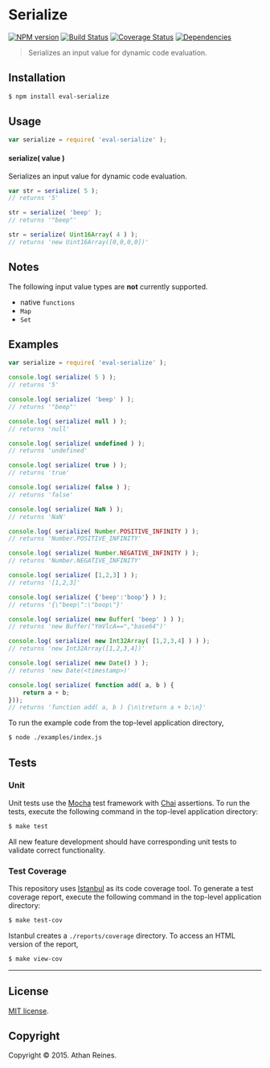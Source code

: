 Serialize
===
[![NPM version][npm-image]][npm-url] [![Build Status][travis-image]][travis-url] [![Coverage Status][codecov-image]][codecov-url] [![Dependencies][dependencies-image]][dependencies-url]

> Serializes an input value for dynamic code evaluation.


## Installation

``` bash
$ npm install eval-serialize
```

## Usage

``` javascript
var serialize = require( 'eval-serialize' );
```

#### serialize( value )

Serializes an input value for dynamic code evaluation.

``` javascript
var str = serialize( 5 );
// returns '5'

str = serialize( 'beep' );
// returns '"beep"'

str = serialize( Uint16Array( 4 ) );
// returns 'new Uint16Array([0,0,0,0])'
```


## Notes

The following input value types are __not__ currently supported.

*	native `functions`
*	`Map`
*	`Set`


## Examples

``` javascript
var serialize = require( 'eval-serialize' );

console.log( serialize( 5 ) );
// returns '5'

console.log( serialize( 'beep' ) );
// returns '"beep"'

console.log( serialize( null ) );
// returns 'null'

console.log( serialize( undefined ) );
// returns 'undefined'

console.log( serialize( true ) );
// returns 'true'

console.log( serialize( false ) );
// returns 'false'

console.log( serialize( NaN ) );
// returns 'NaN'

console.log( serialize( Number.POSITIVE_INFINITY ) );
// returns 'Number.POSITIVE_INFINITY'

console.log( serialize( Number.NEGATIVE_INFINITY ) );
// returns 'Number.NEGATIVE_INFINITY'

console.log( serialize( [1,2,3] ) );
// returns '[1,2,3]'

console.log( serialize( {'beep':'boop'} ) );
// returns '{\"beep\":\"boop\"}'

console.log( serialize( new Buffer( 'beep' ) ) );
// returns 'new Buffer("YmVlcA==","base64")'

console.log( serialize( new Int32Array( [1,2,3,4] ) ) );
// returns 'new Int32Array([1,2,3,4])'

console.log( serialize( new Date() ) );
// returns 'new Date(<timestamp>)'

console.log( serialize( function add( a, b ) {
	return a + b;
}));
// returns 'function add( a, b ) {\n\treturn a + b;\n}'
```

To run the example code from the top-level application directory,

``` bash
$ node ./examples/index.js
```


## Tests

### Unit

Unit tests use the [Mocha](http://mochajs.org/) test framework with [Chai](http://chaijs.com) assertions. To run the tests, execute the following command in the top-level application directory:

``` bash
$ make test
```

All new feature development should have corresponding unit tests to validate correct functionality.


### Test Coverage

This repository uses [Istanbul](https://github.com/gotwarlost/istanbul) as its code coverage tool. To generate a test coverage report, execute the following command in the top-level application directory:

``` bash
$ make test-cov
```

Istanbul creates a `./reports/coverage` directory. To access an HTML version of the report,

``` bash
$ make view-cov
```


---
## License

[MIT license](http://opensource.org/licenses/MIT).


## Copyright

Copyright &copy; 2015. Athan Reines.


[npm-image]: http://img.shields.io/npm/v/eval-serialize.svg
[npm-url]: https://npmjs.org/package/eval-serialize

[travis-image]: http://img.shields.io/travis/kgryte/eval-serialize/master.svg
[travis-url]: https://travis-ci.org/kgryte/eval-serialize

[codecov-image]: https://img.shields.io/codecov/c/github/kgryte/eval-serialize/master.svg
[codecov-url]: https://codecov.io/github/kgryte/eval-serialize?branch=master

[dependencies-image]: http://img.shields.io/david/kgryte/eval-serialize.svg
[dependencies-url]: https://david-dm.org/kgryte/eval-serialize

[dev-dependencies-image]: http://img.shields.io/david/dev/kgryte/eval-serialize.svg
[dev-dependencies-url]: https://david-dm.org/dev/kgryte/eval-serialize

[github-issues-image]: http://img.shields.io/github/issues/kgryte/eval-serialize.svg
[github-issues-url]: https://github.com/kgryte/eval-serialize/issues
